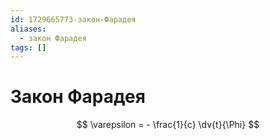 ```yaml
---
id: 1729665773-закон-Фарадея
aliases:
  - закон Фарадея
tags: []
---
```


# Закон Фарадея
$$
\varepsilon = - \frac{1}{c} \dv{t}{\Phi}
$$
